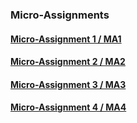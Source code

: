 ### Micro-Assignments 



#### [Micro-Assignment 1 / MA1](https://github.com/MarkShinozaki/CPTS223-AdvancedDataStructuresInCpp/tree/Micro-Assignments/MA%201)

#### [Micro-Assignment 2 / MA2](https://github.com/MarkShinozaki/CPTS223-AdvancedDataStructuresInCpp/tree/Micro-Assignments/MA%202)

#### [Micro-Assignment 3 / MA3](https://github.com/MarkShinozaki/CPTS223-AdvancedDataStructuresInCpp/tree/Micro-Assignments/MA%203)

#### [Micro-Assignment 4 / MA4](https://github.com/MarkShinozaki/CPTS223-AdvancedDataStructuresInCpp/tree/Micro-Assignments/MA%204)


